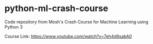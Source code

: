 # python-ml-crash-course
Code repository from Mosh's Crash Course for Machine Learning using Python 3

Course Link:
https://www.youtube.com/watch?v=7eh4d6sabA0
